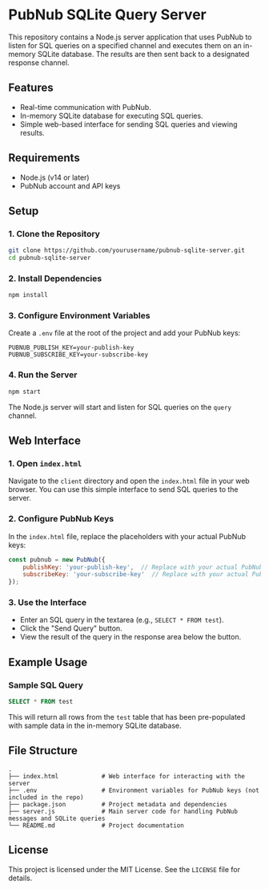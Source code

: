 # PubNub SQLite Query Server

This repository contains a Node.js server application that uses PubNub to listen for SQL queries on a specified channel and executes them on an in-memory SQLite database. The results are then sent back to a designated response channel.

## Features

- Real-time communication with PubNub.
- In-memory SQLite database for executing SQL queries.
- Simple web-based interface for sending SQL queries and viewing results.

## Requirements

- Node.js (v14 or later)
- PubNub account and API keys

## Setup

### 1. Clone the Repository

```bash
git clone https://github.com/yourusername/pubnub-sqlite-server.git
cd pubnub-sqlite-server
```

### 2. Install Dependencies

```bash
npm install
```

### 3. Configure Environment Variables

Create a `.env` file at the root of the project and add your PubNub keys:

```plaintext
PUBNUB_PUBLISH_KEY=your-publish-key
PUBNUB_SUBSCRIBE_KEY=your-subscribe-key
```

### 4. Run the Server

```bash
npm start
```

The Node.js server will start and listen for SQL queries on the `query` channel.

## Web Interface

### 1. Open `index.html`

Navigate to the `client` directory and open the `index.html` file in your web browser. You can use this simple interface to send SQL queries to the server.

### 2. Configure PubNub Keys

In the `index.html` file, replace the placeholders with your actual PubNub keys:

```javascript
const pubnub = new PubNub({
    publishKey: 'your-publish-key',  // Replace with your actual PubNub publish key
    subscribeKey: 'your-subscribe-key'  // Replace with your actual PubNub subscribe key
});
```

### 3. Use the Interface

- Enter an SQL query in the textarea (e.g., `SELECT * FROM test`).
- Click the "Send Query" button.
- View the result of the query in the response area below the button.

## Example Usage

### Sample SQL Query

```sql
SELECT * FROM test
```

This will return all rows from the `test` table that has been pre-populated with sample data in the in-memory SQLite database.

## File Structure

```plaintext
.
├── index.html            # Web interface for interacting with the server
├── .env                  # Environment variables for PubNub keys (not included in the repo)
├── package.json          # Project metadata and dependencies
├── server.js             # Main server code for handling PubNub messages and SQLite queries
└── README.md             # Project documentation
```

## License

This project is licensed under the MIT License. See the `LICENSE` file for details.
